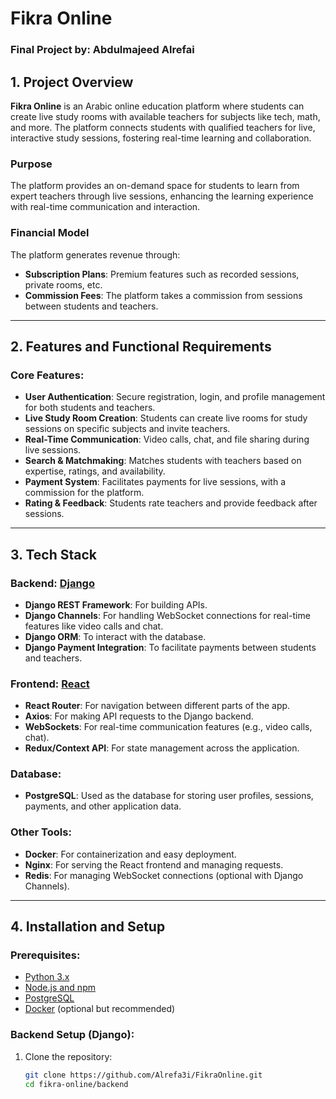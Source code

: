# Fikra Online

### Final Project by: Abdulmajeed Alrefai

## 1. Project Overview

**Fikra Online** is an Arabic online education platform where students can create live study rooms with available teachers for subjects like tech, math, and more. The platform connects students with qualified teachers for live, interactive study sessions, fostering real-time learning and collaboration.

### Purpose
The platform provides an on-demand space for students to learn from expert teachers through live sessions, enhancing the learning experience with real-time communication and interaction.

### Financial Model
The platform generates revenue through:
- **Subscription Plans**: Premium features such as recorded sessions, private rooms, etc.
- **Commission Fees**: The platform takes a commission from sessions between students and teachers.

---

## 2. Features and Functional Requirements

### Core Features:
- **User Authentication**: Secure registration, login, and profile management for both students and teachers.
- **Live Study Room Creation**: Students can create live rooms for study sessions on specific subjects and invite teachers.
- **Real-Time Communication**: Video calls, chat, and file sharing during live sessions.
- **Search & Matchmaking**: Matches students with teachers based on expertise, ratings, and availability.
- **Payment System**: Facilitates payments for live sessions, with a commission for the platform.
- **Rating & Feedback**: Students rate teachers and provide feedback after sessions.

---

## 3. Tech Stack

### Backend: [Django](https://www.djangoproject.com/)
- **Django REST Framework**: For building APIs.
- **Django Channels**: For handling WebSocket connections for real-time features like video calls and chat.
- **Django ORM**: To interact with the database.
- **Django Payment Integration**: To facilitate payments between students and teachers.

### Frontend: [React](https://reactjs.org/)
- **React Router**: For navigation between different parts of the app.
- **Axios**: For making API requests to the Django backend.
- **WebSockets**: For real-time communication features (e.g., video calls, chat).
- **Redux/Context API**: For state management across the application.
  
### Database:
- **PostgreSQL**: Used as the database for storing user profiles, sessions, payments, and other application data.

### Other Tools:
- **Docker**: For containerization and easy deployment.
- **Nginx**: For serving the React frontend and managing requests.
- **Redis**: For managing WebSocket connections (optional with Django Channels).

---

## 4. Installation and Setup

### Prerequisites:
- [Python 3.x](https://www.python.org/downloads/)
- [Node.js and npm](https://nodejs.org/)
- [PostgreSQL](https://www.postgresql.org/download/)
- [Docker](https://www.docker.com/) (optional but recommended)

### Backend Setup (Django):
1. Clone the repository:
   ```bash
   git clone https://github.com/Alrefa3i/FikraOnline.git
   cd fikra-online/backend
```
